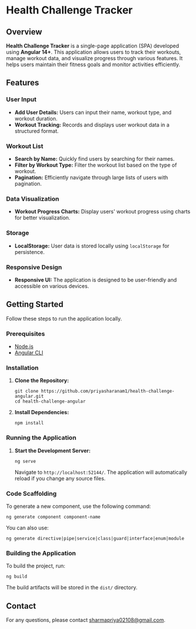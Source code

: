 <h1>Health Challenge Tracker</h1>

<h2>Overview</h2>
<p>
  <b>Health Challenge Tracker</b> is a single-page application (SPA) developed using <b>Angular 14+</b>. This application allows users to track their workouts, manage workout data, and visualize progress through various features. It helps users maintain their fitness goals and monitor activities efficiently.
</p>

<h2>Features</h2>

<h3>User Input</h3>
<ul>
  <li><b>Add User Details:</b> Users can input their name, workout type, and workout duration.</li>
  <li><b>Workout Tracking:</b> Records and displays user workout data in a structured format.</li>
</ul>

<h3>Workout List</h3>
<ul>
  <li><b>Search by Name:</b> Quickly find users by searching for their names.</li>
  <li><b>Filter by Workout Type:</b> Filter the workout list based on the type of workout.</li>
  <li><b>Pagination:</b> Efficiently navigate through large lists of users with pagination.</li>
</ul>

<h3>Data Visualization</h3>
<ul>
  <li><b>Workout Progress Charts:</b> Display users' workout progress using charts for better visualization.</li>
</ul>

<h3>Storage</h3>
<ul>
  <li><b>LocalStorage:</b> User data is stored locally using <code>localStorage</code> for persistence.</li>
</ul>

<h3>Responsive Design</h3>
<ul>
  <li><b>Responsive UI:</b> The application is designed to be user-friendly and accessible on various devices.</li>
</ul>

<h2>Getting Started</h2>
<p>Follow these steps to run the application locally.</p>

<h3>Prerequisites</h3>
<ul>
  <li><a href="https://nodejs.org/en/">Node.js</a></li>
  <li><a href="https://angular.io/cli">Angular CLI</a></li>
</ul>

<h3>Installation</h3>
<ol>
  <li>
    <b>Clone the Repository:</b>
    <pre><code>git clone https://github.com/priyasharanam1/health-challenge-angular.git
cd health-challenge-angular
</code></pre>
  </li>
  <li>
    <b>Install Dependencies:</b>
    <pre><code>npm install</code></pre>
  </li>
</ol>

<h3>Running the Application</h3>
<ol>
  <li>
    <b>Start the Development Server:</b>
    <pre><code>ng serve</code></pre>
    Navigate to <code>http://localhost:52144/</code>. The application will automatically reload if you change any source files.
  </li>
</ol>

<h3>Code Scaffolding</h3>
<p>To generate a new component, use the following command:</p>
<pre><code>ng generate component component-name</code></pre>
<p>You can also use:</p>
<pre><code>ng generate directive|pipe|service|class|guard|interface|enum|module</code></pre>

<h3>Building the Application</h3>
<p>To build the project, run:</p>
<pre><code>ng build</code></pre>
<p>The build artifacts will be stored in the <code>dist/</code> directory.</p>

<h2>Contact</h2>
<p>
  For any questions, please contact <a href="sharmapriya02108@gmail.com">sharmapriya02108@gmail.com</a>.
</p>
